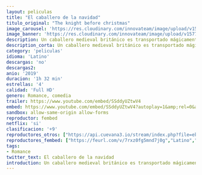 ```yaml
---
layout: peliculas
title: "El caballero de la navidad"
titulo_original: "The knight before christmas"
image_carousel: 'https://res.cloudinary.com/innovateam/image/upload/v1577302618/caballero-min_iogonq.jpg'
image_banner: 'https://res.cloudinary.com/innovateam/image/upload/v1577302620/AAAABbqpY7ELk7hoVwbESmF8snPaC3cFt46k7bKnBx0vXFF7SLJFP8LAEyDrEP6gAwy1LhTa-JrmRug2u4hsB-GVsJ7EpxMx-min_fgartc.jpg'
description: Un caballero medieval británico es transportado mágicamente al presente, donde se enamora perdidamente de una profesora de ciencias que ha perdido la esperanza en el amor.
description_corta: Un caballero medieval británico es transportado mágicamente al presente, donde se enamora perdidamente de una profesora de ciencias que ha perdido la esperanza en el amor.
category: 'peliculas'
idioma: 'Latino'
descargas: 'no'
descargas2:
anio: '2019'
duracion: '1h 32 min'
estrellas: '4'
calidad: 'Full HD'
genero: Romance, comedia
trailer: https://www.youtube.com/embed/SSddyUZtwV4
embed: https://www.youtube.com/embed/SSddyUZtwV4?autoplay=1&amp;rel=0&amp;hd=1&border=0&wmode=opaque&enablejsapi=1&modestbranding=1&controls=1&showinfo=0
sandbox: allow-same-origin allow-forms
reproductor: fembed
netflix: 'si'
clasificacion: '+9'
reproductores_otros: ["https://api.cuevana3.io/stream/index.php?file=ek5lbm9xYWNrS0xYMTZLa2xNbkdvY3ZTb3BtZng4TGp6ZFpobGFMUGtOalJ5S1dUbjhhTzJOTFhuS2FzajVPcG1acGthV0hEMGVQWDA2S21ZY1hRNEpQWHAyTmprcGVqbEp4bmtYK2p0ZEtzcDJHZm81YUU2Y1hQbkphaXBzYm15TWh0WTJpYWs2V1hsMmhuYUE9PQ","Latino","https://gdriveplayer.me/embed2.php?link=FOLlSvxIh2GAPGCw4B5T0gCNe8u0NIvrhVrrf2EmcUImjI1zk%252Fb2i%252Bdbk431BlwEFt6aam8c%252F0%252BW0nFqmcB4jTNiC5qMgb4xRo4WGnzmkl5zgTc1VPlHpCoeBuImQWdnJPuFI%252B5AHWyh6JzZkTxsRXTwI85SswliD2dU%252F5txOJAl53sB%252FMbDwYXDo8BHc%252B9fC0Lzo2hVVktJtpvq77qxY3","Latino","https://gdriveplayer.me/embed2.php?link=tq%252Fb2bU3f3Rr6zOu7gCibA9zKDlOj0qP1%252BBTYsYbvrLVwU82Kz0Mp0jIKTJXDAxp3HpRO9XN%252Bh%252BCqmu2YTaz4QhOqp1ykalSNpdeSzqvvrTltkPpnFScaZnjL3POgVlWKcytLv8EscWiYBKO8d18q%252B3or4tO2rZ8QnbT0Dzprd1M9BqsnlAAL6povXh2ROdUVKVgRWwBQTw5RaJrZUHTed","Latino","https://mstream.website/eyordasobztt","Latino"]
reproductores_fembed: ["https://feurl.com/v/7rxz0fg5mnd7j0g","Latino","https://feurl.com/v/xw681i5m02ygkz7","Latino"]
tags:
- Romance
twitter_text: El caballero de la navidad
introduction: Un caballero medieval británico es transportado mágicamente al presente, donde se enamora perdidamente de una profesora de ciencias que ha perdido la esperanza en el amor.
---
```













